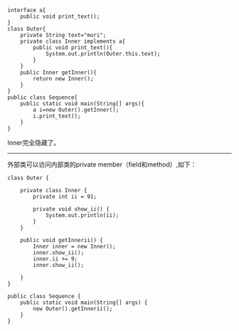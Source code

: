     interface a{
    	public void print_text();
    }
    class Outer{
    	private String text="mori";
    	private class Inner implements a{
    		public void print_text(){
    			System.out.println(Outer.this.text);
    		}
    	}
    	public Inner getInner(){
    		return new Inner();
    	}
    }
    public class Sequence{
    	public static void main(String[] args){
    		a i=new Outer().getInner();
    		i.print_text();
    	}
    }

Inner完全隐藏了。

---
外部类可以访问内部类的private member（field和method）,如下：

    class Outer {
    
    	private class Inner {
    		private int ii = 91;
    
    		private void show_ii() {
    			System.out.println(ii);
    		}
    	}
    
    	public void getInnerii() {
    		Inner inner = new Inner();
    		inner.show_ii();
    		inner.ii += 9;
    		inner.show_ii();
    
    	}
    }
    
    public class Sequence {
    	public static void main(String[] args) {
    		new Outer().getInnerii();
    	}
    }